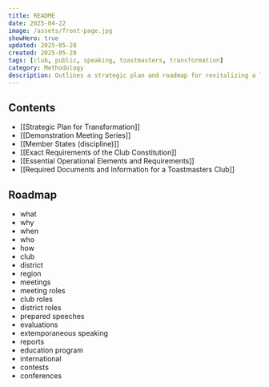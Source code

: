 ```yaml
---
title: README
date: 2025-04-22
image: /assets/front-page.jpg
showHero: true
updated: 2025-05-28
created: 2025-05-28
tags: [club, public, speaking, toastmasters, transformation]
category: Methodology
description: Outlines a strategic plan and roadmap for revitalizing a Toastmasters club, detailing roles, meetings, speeches, evaluations, and international activities to enhance public speaking and leadership skills.
---
```


## Contents

- [[Strategic Plan for Transformation]]
- [[Demonstration Meeting Series]]
- [[Member States (discipline)]]
- [[Exact Requirements of the Club Constitution]]
- [[Essential Operational Elements and Requirements]]
- [[Required Documents and Information for a Toastmasters Club]]

## Roadmap

- what
- why
- when
- who
- how
- club
- district
- region
- meetings
- meeting roles
- club roles
- district roles
- prepared speeches
- evaluations
- extemporaneous speaking
- reports
- education program
- international
- contests
- conferences
